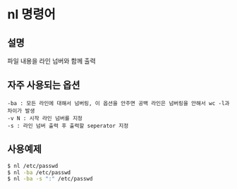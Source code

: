 nl 명령어
==========================

## 설명
파일 내용을 라인 넘버와 함께 출력

## 자주 사용되는 옵션
```
-ba : 모든 라인에 대해서 넘버링, 이 옵션을 안주면 공백 라인은 넘버링을 안해서 wc -l과 차이가 발생
-v N : 시작 라인 넘버를 지정
-s : 라인 넘버 출력 후 출력할 seperator 지정
```

## 사용예제
```bash
$ nl /etc/passwd
$ nl -ba /etc/passwd
$ nl -ba -s ":" /etc/passwd
```
